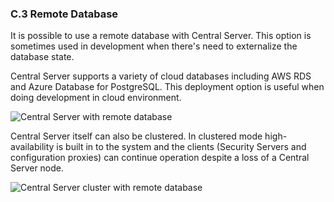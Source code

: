 ### C.3 Remote Database

It is possible to use a remote database with Central Server. This option is sometimes used in development when there's need to externalize the database state.

Central Server supports a variety of cloud databases including AWS RDS and Azure Database for PostgreSQL. This deployment option is useful when doing development in cloud environment.

![Central Server with remote database](img/ig-cs_remote_db.svg)

Central Server itself can also be clustered. In clustered mode high-availability is built in to the system and the clients (Security Servers and configuration proxies) can continue operation despite a loss of a Central Server node.

![Central Server cluster with remote database](img/ig-cs_cluster_remote_db.svg)